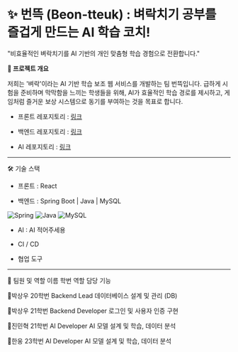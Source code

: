 # ✨ 번뜩 (Beon-tteuk) : 벼락치기 공부를 즐겁게 만드는 AI 학습 코치!

"비효율적인 벼락치기를 AI 기반의 개인 맞춤형 학습 경험으로 전환합니다."

**🚀 프로젝트 개요**

저희는 '벼락'이라는 AI 기반 학습 보조 웹 서비스를 개발하는 팀 번뜩입니다. 급하게 시험을 준비하며 막막함을 느끼는 학생들을 위해, AI가 효율적인 학습 경로를 제시하고, 게임처럼 즐거운 보상 시스템으로 동기를 부여하는 것을 목표로 합니다.

- 프론트 레포지토리 : [링크](https://github.com/Beon-tteuk-Project/Beon-tteuk-FrontEnd)

- 백엔드 레포지토리 : [링크](https://github.com/Beon-tteuk-Project/Beon-tteuk-BackEnd)

- AI 레포지토리     : [링크](https://github.com/Beon-tteuk-Project/Beon-tteuk-AI)

-----

🛠️ 기술 스택

- 프론트 : React

- 백엔드 :	Spring Boot | Java | MySQL

![Spring](https://img.shields.io/badge/spring-%236DB33F.svg?style=for-the-badge&logo=spring&logoColor=white) ![Java](https://img.shields.io/badge/java-%23ED8B00.svg?style=for-the-badge&logo=openjdk&logoColor=white) ![MySQL](https://img.shields.io/badge/mysql-4479A1.svg?style=for-the-badge&logo=mysql&logoColor=white)
- AI : AI 적어주세용

- CI / CD

- 협업 도구

-----

🤝 팀원 및 역할
이름	학번	역할	담당 기능

👤박상우	20학번	Backend Lead	데이터베이스 설계 및 관리 (DB)

👤박상우	21학번	Backend Developer	로그인 및 사용자 인증 구현

👤진민혁 	21학번	AI Developer	AI 모델 설계 및 학습, 데이터 분석

👤한웅	  23학번	AI Developer	AI 모델 설계 및 학습, 데이터 분석

